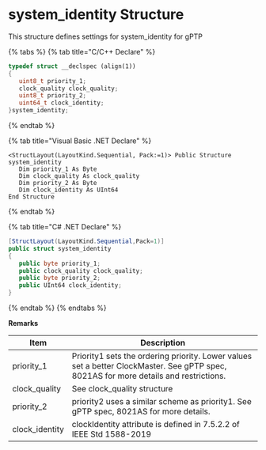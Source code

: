 # system\_identity Structure

This structure defines settings for system\_identity for gPTP

{% tabs %}
{% tab title="C/C++ Declare" %}
```cpp
typedef struct __declspec (align(1))
{
   uint8_t priority_1;
   clock_quality clock_quality;
   uint8_t priority_2;
   uint64_t clock_identity;
}system_identity; 
```
{% endtab %}

{% tab title="Visual Basic .NET Declare" %}
```vbnet
<StructLayout(LayoutKind.Sequential, Pack:=1)> Public Structure system_identity
   Dim priority_1 As Byte
   Dim clock_quality As clock_quality
   Dim priority_2 As Byte
   Dim clock_identity As UInt64
End Structure 
```
{% endtab %}

{% tab title="C# .NET Declare" %}
```csharp
[StructLayout(LayoutKind.Sequential,Pack=1)]
public struct system_identity
{
   public byte priority_1;
   public clock_quality clock_quality;
   public byte priority_2;
   public UInt64 clock_identity;
}
```
{% endtab %}
{% endtabs %}

**Remarks**

| Item            | Description                                                                                                                           |
| --------------- | ------------------------------------------------------------------------------------------------------------------------------------- |
| priority\_1     | Priority1 sets the ordering priority. Lower values set a better ClockMaster. See gPTP spec, 8021AS for more details and restrictions. |
| clock\_quality  | See clock\_quality structure                                                                                                          |
| priority\_2     | priority2 uses a similar scheme as priority1. See gPTP spec, 8021AS for more details.                                                 |
| clock\_identity | clockIdentity attribute is defined in 7.5.2.2 of IEEE Std 1588-2019                                                                   |
